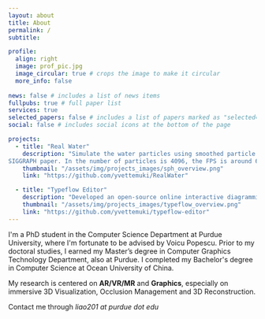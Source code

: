 ```yaml
---
layout: about
title: About
permalink: /
subtitle:

profile:
  align: right
  image: prof_pic.jpg
  image_circular: true # crops the image to make it circular
  more_info: false
    
news: false # includes a list of news items
fullpubs: true # full paper list
services: true
selected_papers: false # includes a list of papers marked as "selected={true}"
social: false # includes social icons at the bottom of the page

projects:
  - title: "Real Water"
    description: "Simulate the water particles using smoothed particle hydrodynamics (SPH) based on Muller’s 2003
SIGGRAPH paper. In the number of particles is 4096, the FPS is around 60."
    thumbnail: "/assets/img/projects_images/sph_overview.png"
    link: "https://github.com/yvettemuki/RealWater"

  - title: "Typeflow Editor"
    description: "Developed an open-source online interactive diagramming editor for automatic code generation, built using Vue.js and mxGraph.js."
    thumbnail: "/assets/img/projects_images/typeflow_overview.png"
    link: "https://github.com/yvettemuki/typeflow-editor"
---
```

I'm a PhD student in the Computer Science Department at Purdue University, where I'm fortunate to be advised by Voicu Popescu. Prior to my doctoral studies, I earned my Master’s degree in Computer Graphics Technology Department, also at Purdue. I completed my Bachelor's degree in Computer Science at Ocean University of China.

My research is centered on **AR/VR/MR** and **Graphics**, especially on immersive 3D Visualization, Occlusion Management and 3D Reconstruction.

Contact me through *liao201 at purdue dot edu*
